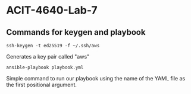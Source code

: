 # ACIT-4640-Lab-7

## Commands for keygen and playbook

`ssh-keygen -t ed25519 -f ~/.ssh/aws`

Generates a key pair called "aws"

`ansible-playbook playbook.yml`

Simple command to run our playbook using the name of the YAML file as the first positional argument.
